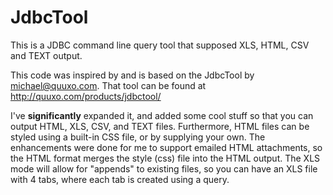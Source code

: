 # JdbcTool
This is a JDBC command line query tool that supposed XLS, HTML, CSV and TEXT output.

This code was inspired by and is based on the JdbcTool by michael@quuxo.com.  That tool can be found at http://quuxo.com/products/jdbctool/

I've **significantly** expanded it, and added some cool stuff so that you can output HTML, XLS, CSV, and TEXT files.  Furthermore, HTML files can be styled using a built-in CSS file, or by supplying your own.  The enhancements were done for me to support emailed HTML attachments, so the HTML format merges the style (css) file into the HTML output.  The XLS mode will allow for "appends" to existing files, so you can have an XLS file with 4 tabs, where each tab is created using a query.
